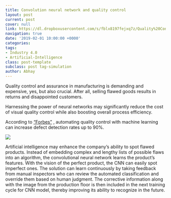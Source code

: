 ```yaml
---
title: Convolution neural network and quality control
layout: post
current: post
cover: null
link: https://dl.dropboxusercontent.com/s/fblx8197fejxq7z/Quality%20Control.JPG?dl=0 #https://dl.dropboxusercontent.com/s/ow006lzstpc0tf1/CNN.JPG?dl=0
navigation: true
date: '2019-02-01 10:00:00 +0000'
categories:
tags:
- Industry 4.0
- Artificial-Intelligence
class: post-template
subclass: post tag-simulation
author: Abhay
---
```


Quality control and assurance in manufacturing is demanding and expensive, yes, but also crucial. After all, selling flawed goods results in returns and disappointed customers.


Harnessing the power of neural networks may significantly reduce the cost of visual quality control while also boosting overall process efficiency.

According to [“Forbes”](https://www.forbes.com/sites/louiscolumbus/2018/03/11/10-ways-machine-learning-is-revolutionizing-manufacturing-in-2018/#3f93487723ac)
, automating quality control with machine learning can increase defect detection rates up to 90%.

![](https://dl.dropboxusercontent.com/s/ow006lzstpc0tf1/CNN.JPG?dl=0)

Artificial intelligence may enhance the company’s ability to spot flawed products. Instead of embedding complex and lengthy lists of possible flaws into an algorithm, the convolutional neural network learns the product’s features. With the vision of the perfect product, the CNN can easily spot imperfect ones. The solution can learn continuously by taking feedback from manual inspectors who can review the automated classification and override them based on human judgment. The corrective information along with the image from the production floor is then included in the next training cycle for CNN model, thereby improving its ability to recognize in the future.
